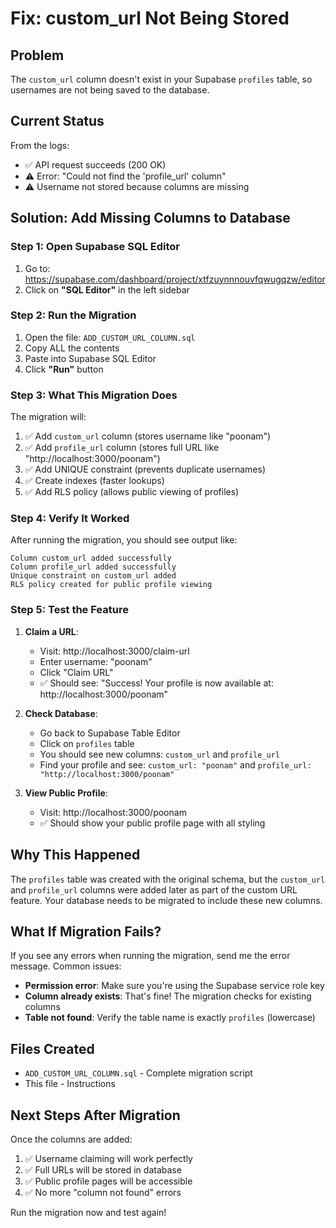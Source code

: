 # Fix: custom_url Not Being Stored

## Problem
The `custom_url` column doesn't exist in your Supabase `profiles` table, so usernames are not being saved to the database.

## Current Status
From the logs:
- ✅ API request succeeds (200 OK)
- ⚠️ Error: "Could not find the 'profile_url' column"
- ⚠️ Username not stored because columns are missing

## Solution: Add Missing Columns to Database

### Step 1: Open Supabase SQL Editor
1. Go to: https://supabase.com/dashboard/project/xtfzuynnnouvfqwugqzw/editor
2. Click on **"SQL Editor"** in the left sidebar

### Step 2: Run the Migration
1. Open the file: `ADD_CUSTOM_URL_COLUMN.sql`
2. Copy ALL the contents
3. Paste into Supabase SQL Editor
4. Click **"Run"** button

### Step 3: What This Migration Does

The migration will:
1. ✅ Add `custom_url` column (stores username like "poonam")
2. ✅ Add `profile_url` column (stores full URL like "http://localhost:3000/poonam")
3. ✅ Add UNIQUE constraint (prevents duplicate usernames)
4. ✅ Create indexes (faster lookups)
5. ✅ Add RLS policy (allows public viewing of profiles)

### Step 4: Verify It Worked

After running the migration, you should see output like:
```
Column custom_url added successfully
Column profile_url added successfully
Unique constraint on custom_url added
RLS policy created for public profile viewing
```

### Step 5: Test the Feature

1. **Claim a URL**:
   - Visit: http://localhost:3000/claim-url
   - Enter username: "poonam"
   - Click "Claim URL"
   - ✅ Should see: "Success! Your profile is now available at: http://localhost:3000/poonam"

2. **Check Database**:
   - Go back to Supabase Table Editor
   - Click on `profiles` table
   - You should see new columns: `custom_url` and `profile_url`
   - Find your profile and see: `custom_url: "poonam"` and `profile_url: "http://localhost:3000/poonam"`

3. **View Public Profile**:
   - Visit: http://localhost:3000/poonam
   - ✅ Should show your public profile page with all styling

## Why This Happened

The `profiles` table was created with the original schema, but the `custom_url` and `profile_url` columns were added later as part of the custom URL feature. Your database needs to be migrated to include these new columns.

## What If Migration Fails?

If you see any errors when running the migration, send me the error message. Common issues:
- **Permission error**: Make sure you're using the Supabase service role key
- **Column already exists**: That's fine! The migration checks for existing columns
- **Table not found**: Verify the table name is exactly `profiles` (lowercase)

## Files Created
- `ADD_CUSTOM_URL_COLUMN.sql` - Complete migration script
- This file - Instructions

## Next Steps After Migration

Once the columns are added:
1. ✅ Username claiming will work perfectly
2. ✅ Full URLs will be stored in database
3. ✅ Public profile pages will be accessible
4. ✅ No more "column not found" errors

Run the migration now and test again!
